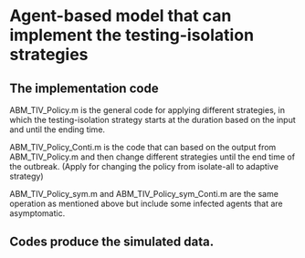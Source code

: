 # Agent-based model that can implement the testing-isolation strategies
## The implementation code
ABM_TIV_Policy.m is the general code for applying different strategies, in which the testing-isolation strategy starts at the duration based on the input and until the ending time.

ABM_TIV_Policy_Conti.m is the code that can based on the output from ABM_TIV_Policy.m and then change different strategies until the end time of the outbreak. (Apply for changing the policy from isolate-all to adaptive strategy)

ABM_TIV_Policy_sym.m and ABM_TIV_Policy_sym_Conti.m are the same operation as mentioned above but include some infected agents that are asymptomatic.

## Codes produce the simulated data.
